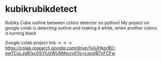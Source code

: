 # kubikrubikdetect
Rubiks Cube outline between colors detector on python!
My project on google colab is detecting outline and making it white, when another colors is turning black

Google colab project link -> -> -> https://colab.research.google.com/drive/1yIIJHkprBO-pwTCuLJgB1xc0SYIUzWUM#scrollTo=LxpolB7vFCFw
